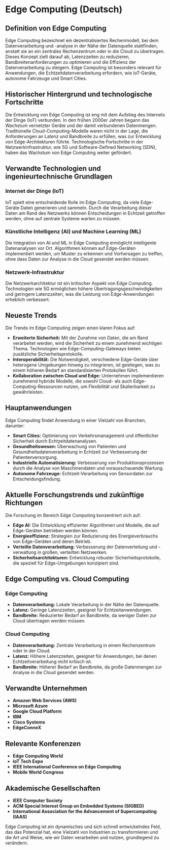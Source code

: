 # Edge Computing (Deutsch)

## Definition von Edge Computing

Edge Computing bezeichnet ein dezentralisiertes Rechenmodell, bei dem Datenverarbeitung und -analyse in der Nähe der Datenquelle stattfinden, anstatt sie an ein zentrales Rechenzentrum oder in die Cloud zu übertragen. Dieses Konzept zielt darauf ab, Latenzzeiten zu reduzieren, Bandbreitenanforderungen zu optimieren und die Effizienz der Datenverarbeitung zu steigern. Edge Computing ist besonders relevant für Anwendungen, die Echtzeitdatenverarbeitung erfordern, wie IoT-Geräte, autonome Fahrzeuge und Smart Cities.

## Historischer Hintergrund und technologische Fortschritte

Die Entwicklung von Edge Computing ist eng mit dem Aufstieg des Internets der Dinge (IoT) verbunden. In den frühen 2000er Jahren begann das Wachstum vernetzter Geräte und der damit verbundenen Datenmengen. Traditionelle Cloud-Computing-Modelle waren nicht in der Lage, die Anforderungen an Latenz und Bandbreite zu erfüllen, was zur Entwicklung von Edge-Architekturen führte. Technologische Fortschritte in der Netzwerkinfrastruktur, wie 5G und Software-Defined Networking (SDN), haben das Wachstum von Edge Computing weiter gefördert.

## Verwandte Technologien und ingenieurtechnische Grundlagen

### Internet der Dinge (IoT)

IoT spielt eine entscheidende Rolle im Edge Computing, da viele Edge-Geräte Daten generieren und sammeln. Durch die Verarbeitung dieser Daten am Rand des Netzwerks können Entscheidungen in Echtzeit getroffen werden, ohne auf zentrale Systeme warten zu müssen.

### Künstliche Intelligenz (AI) und Machine Learning (ML)

Die Integration von AI und ML in Edge Computing ermöglicht intelligente Datenanalysen vor Ort. Algorithmen können auf Edge-Geräten implementiert werden, um Muster zu erkennen und Vorhersagen zu treffen, ohne dass Daten zur Analyse in die Cloud gesendet werden müssen.

### Netzwerk-Infrastruktur

Die Netzwerkarchitektur ist ein kritischer Aspekt von Edge Computing. Technologien wie 5G ermöglichen höhere Übertragungsgeschwindigkeiten und geringere Latenzzeiten, was die Leistung von Edge-Anwendungen erheblich verbessert.

## Neueste Trends

Die Trends im Edge Computing zeigen einen klaren Fokus auf:

- **Erweiterte Sicherheit:** Mit der Zunahme von Daten, die am Rand verarbeitet werden, wird die Sicherheit zu einem zunehmend wichtigen Thema. Technologien wie Edge-Computing-Gateways bieten zusätzliche Sicherheitsprotokolle.
- **Interoperabilität:** Die Notwendigkeit, verschiedene Edge-Geräte über heterogene Umgebungen hinweg zu integrieren, ist gestiegen, was zu einem höheren Bedarf an standardisierten Protokollen führt.
- **Kollaboration zwischen Cloud und Edge:** Unternehmen implementieren zunehmend hybride Modelle, die sowohl Cloud- als auch Edge-Computing-Ressourcen nutzen, um Flexibilität und Skalierbarkeit zu gewährleisten.

## Hauptanwendungen

Edge Computing findet Anwendung in einer Vielzahl von Branchen, darunter:

- **Smart Cities:** Optimierung von Verkehrsmanagement und öffentlicher Sicherheit durch Echtzeitdatenanalysen.
- **Gesundheitswesen:** Überwachung von Patienten und Gesundheitsdatenverarbeitung in Echtzeit zur Verbesserung der Patientenversorgung.
- **Industrielle Automatisierung:** Verbesserung von Produktionsprozessen durch die Analyse von Maschinendaten und vorausschauende Wartung.
- **Autonome Fahrzeuge:** Echtzeit-Verarbeitung von Sensordaten zur Entscheidungsfindung.

## Aktuelle Forschungstrends und zukünftige Richtungen

Die Forschung im Bereich Edge Computing konzentriert sich auf:

- **Edge AI:** Die Entwicklung effizienter Algorithmen und Modelle, die auf Edge-Geräten betrieben werden können.
- **Energieeffizienz:** Strategien zur Reduzierung des Energieverbrauchs von Edge-Geräten und deren Betrieb.
- **Verteilte Datenverarbeitung:** Verbesserung der Datenverteilung und -verwaltung in großen, verteilten Netzwerken.
- **Sicherheitsarchitekturen:** Entwicklung robuster Sicherheitsprotokolle, die speziell für Edge-Umgebungen konzipiert sind.

## Edge Computing vs. Cloud Computing

### Edge Computing

- **Datenverarbeitung:** Lokale Verarbeitung in der Nähe der Datenquelle.
- **Latenz:** Geringe Latenzzeiten, geeignet für Echtzeitanwendungen.
- **Bandbreite:** Reduzierter Bedarf an Bandbreite, da weniger Daten zur Cloud übertragen werden müssen.

### Cloud Computing

- **Datenverarbeitung:** Zentrale Verarbeitung in einem Rechenzentrum oder in der Cloud.
- **Latenz:** Höhere Latenzzeiten, geeignet für Anwendungen, bei denen Echtzeitverarbeitung nicht kritisch ist.
- **Bandbreite:** Höherer Bedarf an Bandbreite, da große Datenmengen zur Analyse in die Cloud gesendet werden.

## Verwandte Unternehmen

- **Amazon Web Services (AWS)**
- **Microsoft Azure**
- **Google Cloud Platform**
- **IBM**
- **Cisco Systems**
- **EdgeConneX**

## Relevante Konferenzen

- **Edge Computing World**
- **IoT Tech Expo**
- **IEEE International Conference on Edge Computing**
- **Mobile World Congress**

## Akademische Gesellschaften

- **IEEE Computer Society**
- **ACM Special Interest Group on Embedded Systems (SIGBED)**
- **International Association for the Advancement of Supercomputing (IAAS)**

Edge Computing ist ein dynamisches und sich schnell entwickelndes Feld, das das Potenzial hat, eine Vielzahl von Industrien zu transformieren und die Art und Weise, wie wir Daten verarbeiten und nutzen, grundlegend zu verändern.